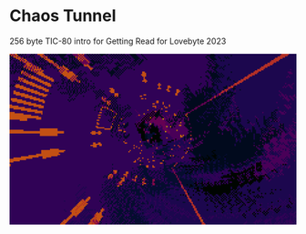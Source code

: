 Chaos Tunnel
============

256 byte TIC-80 intro for Getting Read for Lovebyte 2023

![preview](preview.png)
